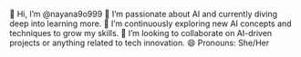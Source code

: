👋 Hi, I’m @nayana9o999
👀 I’m passionate about AI and currently diving deep into learning more.
🌱 I’m continuously exploring new AI concepts and techniques to grow my skills.
💞️ I’m looking to collaborate on AI-driven projects or anything related to tech innovation.
😄 Pronouns: She/Her

<!---
nayana9o999/nayana9o999 is a ✨ special ✨ repository because its `README.md` (this file) appears on your GitHub profile.
You can click the Preview link to take a look at your changes.
--->
